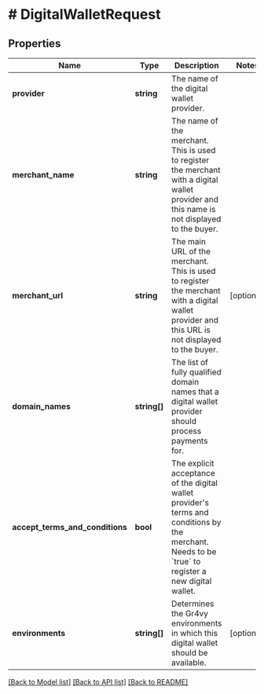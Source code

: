 # # DigitalWalletRequest

## Properties

Name | Type | Description | Notes
------------ | ------------- | ------------- | -------------
**provider** | **string** | The name of the digital wallet provider. |
**merchant_name** | **string** | The name of the merchant. This is used to register the merchant with a digital wallet provider and this name is not displayed to the buyer. |
**merchant_url** | **string** | The main URL of the merchant. This is used to register the merchant with a digital wallet provider and this URL is not displayed to the buyer. | [optional]
**domain_names** | **string[]** | The list of fully qualified domain names that a digital wallet provider should process payments for. |
**accept_terms_and_conditions** | **bool** | The explicit acceptance of the digital wallet provider&#39;s terms and conditions by the merchant. Needs to be &#x60;true&#x60; to register a new digital wallet. |
**environments** | **string[]** | Determines the Gr4vy environments in which this digital wallet should be available. | [optional]

[[Back to Model list]](../../README.md#models) [[Back to API list]](../../README.md#endpoints) [[Back to README]](../../README.md)
